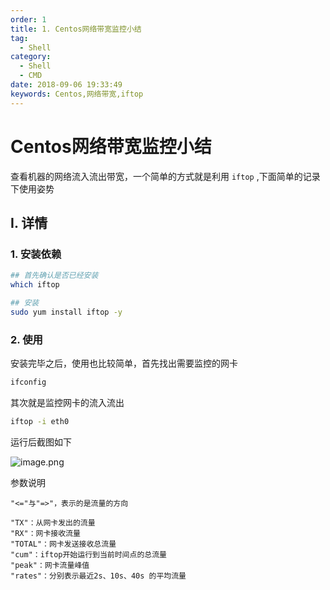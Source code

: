 ```yaml
---
order: 1
title: 1. Centos网络带宽监控小结
tag:
  - Shell
category:
  - Shell
  - CMD
date: 2018-09-06 19:33:49
keywords: Centos,网络带宽,iftop
---
```


# Centos网络带宽监控小结

查看机器的网络流入流出带宽，一个简单的方式就是利用 `iftop` ,下面简单的记录下使用姿势

<!--more-->


## I. 详情

### 1. 安装依赖

```sh
## 首先确认是否已经安装
which iftop

## 安装
sudo yum install iftop -y
```

### 2. 使用

安装完毕之后，使用也比较简单，首先找出需要监控的网卡

```sh
ifconfig
```

其次就是监控网卡的流入流出

```sh
iftop -i eth0
```

运行后截图如下

![image.png](https://upload-images.jianshu.io/upload_images/1405936-4fa147e24e7eb07d.png?imageMogr2/auto-orient/strip%7CimageView2/2/w/1240)


参数说明

```
"<="与"=>"，表示的是流量的方向

"TX"：从网卡发出的流量
"RX"：网卡接收流量
"TOTAL"：网卡发送接收总流量
"cum"：iftop开始运行到当前时间点的总流量
"peak"：网卡流量峰值
"rates"：分别表示最近2s、10s、40s 的平均流量
```
